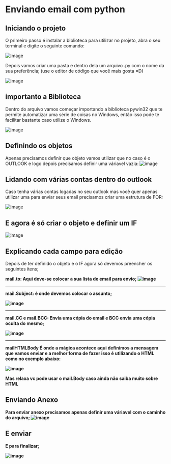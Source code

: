 <h1> Enviando email com python</h1> 

<h2>Iniciando o projeto</h2>

O primeiro passo é instalar a biblioteca para utilizar no projeto, abra o seu terminal e digite o seguinte comando:

![image](https://user-images.githubusercontent.com/77951123/183555434-78bb829e-99a9-4bd3-a88f-381674af04f1.png)

Depois vamos criar uma pasta e dentro dela um arquivo .py com o nome da sua preferência; (use o editor de código que você mais gosta =D)

![image](https://user-images.githubusercontent.com/77951123/183555844-b297a356-2eb1-4325-8449-995f8e2fbcd2.png)

<h2>importanto a Biblioteca</h2>

Dentro do arquivo vamos começar importando a biblioteca pywin32 que te permite automatizar uma série de coisas no Windows, então isso pode te facilitar bastante caso utilize o Windows.

![image](https://user-images.githubusercontent.com/77951123/183556896-8713af4e-b29f-4955-97f7-7d73be34838e.png)


<h2>Definindo os objetos</h2>

Apenas precisamos definir que objeto vamos utilizar que no caso é o OUTLOOK e logo depois precisamos definir uma váriavel vazia:
![image](https://user-images.githubusercontent.com/77951123/183556782-fed02139-c099-4b65-9b6c-814012318b29.png)

<h2>Lidando com várias contas dentro do outlook</h2>
Caso tenha várias contas logadas no seu outlook mas você quer apenas utilizar uma para enviar seus email precisamos criar uma estrutura de FOR: 

![image](https://user-images.githubusercontent.com/77951123/183557633-20f9f0f5-1c53-4b07-bdbb-dbcfc883e579.png)

<h2>E agora é só criar o objeto e definir um IF</h2>

![image](https://user-images.githubusercontent.com/77951123/183557804-ec8c192f-5c77-4548-af65-433cbe2a382c.png)


<H2>Explicando cada campo para edição</h2>
Depois de ter definido o objeto e o IF agora só devemos preencher os seguintes itens;

<b>mail.to:<b> Aqui deve-se colocar a sua lista de email para envio;
  ![image](https://user-images.githubusercontent.com/77951123/183558068-d3144bea-380d-4861-aa30-16932ecfbf6f.png)

  <hr>
 
<b>mail.Subject:<b> é onde devemos colocar o assunto;
  
 ![image](https://user-images.githubusercontent.com/77951123/183558317-c4b3fa73-b2a2-4f5c-85f7-e129d8b5b394.png)
  
   <hr>
  
<b>mail.CC e mail.BCC:<b> Envia uma cópia do email e BCC envia uma cópia oculta do mesmo;
  
  ![image](https://user-images.githubusercontent.com/77951123/183558669-5a4b2311-4ea4-4631-9b58-ec8338dcf6f1.png)
  
 <hr>
<b>mailHTMLBody<b> É onde a mágica acontece aqui definimos a mensagem que vamos enviar e a melhor forma de fazer isso é utilizando o HTML como no exemplo abaixo: 

![image](https://user-images.githubusercontent.com/77951123/183558888-9095567a-4587-44ef-887a-b78b69eed5aa.png)

Mas relaxa vc pode usar o <b>mail.Body<b> caso ainda não saiba muito sobre HTML 
    <h2>Enviando Anexo</h2>
    Para enviar anexo precisamos apenas definir uma váriavel com o caminho do arquivo;
    ![image](https://user-images.githubusercontent.com/77951123/183559062-9b40d121-4036-4f95-b3a8-734b14d3bd7f.png)
<h2>E enviar</h2>
E para finalizar;
  
![image](https://user-images.githubusercontent.com/77951123/183559150-1fdc3612-bea1-4f3c-bb23-906e2b4145bf.png)
    
   

    
    

  
  
  










